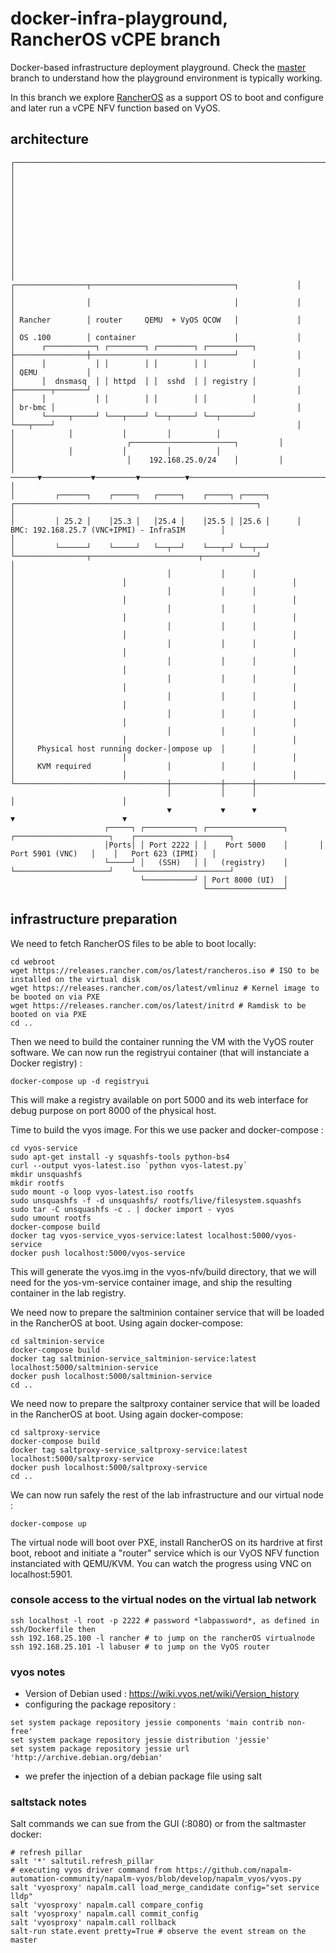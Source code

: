 # docker-infra-playground, RancherOS vCPE branch
Docker-based infrastructure deployment playground. Check the [master](https://github.com/ravens/docker-infra-playground/tree/master) branch to understand how the playground environment is typically working.

In this branch we explore [RancherOS](https://github.com/rancher/os) as a support OS to boot and configure and later run a vCPE NFV function based on VyOS. 

## architecture 

```
┌───────────────────────────────────────────────────────────────────────────────────────────────────────────────────────────────────────────────┐
│                                                                                                                                               │
│                                                                                                                                               │
│                                                                                                                                               │
│                                                                                                                                               │
│                                                                                                                                               │
│                                                                                                                                               │
│                                                                               ┌────────────────┬────────────────────────────────┐             │
│                                                                               │                │                                │             │
│                                                                               │ Rancher        │ router     QEMU  + VyOS QCOW   │             │
│                                                                               │ OS .100        │ container                      │             │
│      ┌───────────┐ ┌────────┐ ┌────────┐ ┌──────────┐                         ├────────────────┼────────────────────────────────┘             │
│      │           │ │        │ │        │ │          │                         │ QEMU           │                                              │
│      │  dnsmasq  │ │ httpd  │ │  sshd  │ │ registry │                         ├────────┬───────┘                                              │
│      │           │ │        │ │        │ │          │                         │ br-bmc │                                                      │
│      └─────┬─────┘ └───┬────┘ └──┬─────┘ └──┬───────┘                         └───┬────┘                                                      │
│            │           │         │          │                                     │                         ┌───────────────────────┐         │
│            │           │         │          │                                     │                         │    192.168.25.0/24    │         │
│      ──────▼───────────▼─────────▼──────────▼─────────────────────────────────────▼─────────────────────────┴───────────────────────┴───▶     │
│         ┌──────┐    ┌─────┐   ┌─────┐    ┌─────┐ ┌─────┐      ┌──────────────────────────────────────────────────────┐                        │
│         │ 25.2 │    │25.3 │   │25.4 │    │25.5 │ │25.6 │      │       BMC: 192.168.25.7 (VNC+IPMI) - InfraSIM        │                        │
│         └──────┘    └─────┘   └──┬──┘    └───┬─┘ └──┬──┘      └────────────────┬────────────────────────┬────────────┘                        │
│                                  │           │      │                          │                        │                                     │
│                                  │           │      │                          │                        │                                     │
│                                  │           │      │                          │                        │                                     │
│                                  │           │      │                          │                        │                                     │
│                                  │           │      │                          │                        │                                     │
│                                  │           │      │                          │                        │                                     │
│                                  │           │      │                          │                        │                                     │
│                                  │           │      │                          │                        │                                     │
│                                  │           │      │                          │                        │                                     │
│                                  │           │      │                          │                        │                                     │
│     Physical host running docker-│ompose up  │      │                          │                        │                                     │
│     KVM required                 │           │      │                          │                        │                                     │
└──────────────────────────────────┼───────────┼──────┼──────────────────────────┼────────────────────────┼─────────────────────────────────────┘
                                   │           │      │                          │                        │                                      
                                   ▼           ▼      ▼                          ▼                        ▼                                      
                     ┌─────┐ ┌───────────┐ ┌─────────────────┐       ┌─────────────────────┐    ┌─────────────────────┐                          
                     │Ports│ │ Port 2222 │ │    Port 5000    │       │   Port 5901 (VNC)   │    │   Port 623 (IPMI)   │                          
                     └─────┘ │   (SSH)   │ │   (registry)    │       └─────────────────────┘    └─────────────────────┘                          
                             └───────────┘ │ Port 8000 (UI)  │                                                                                   
                                           └─────────────────┘                                                                                   
```

## infrastructure preparation

We need to fetch RancherOS files to be able to boot locally:
```
cd webroot
wget https://releases.rancher.com/os/latest/rancheros.iso # ISO to be installed on the virtual disk
wget https://releases.rancher.com/os/latest/vmlinuz # Kernel image to be booted on via PXE
wget https://releases.rancher.com/os/latest/initrd # Ramdisk to be booted on via PXE
cd ..
```

Then we need to build the container running the VM with the VyOS router software. 
We can now run the registryui container (that will instanciate a Docker registry) : 
```
docker-compose up -d registryui
```

This will make a registry available on port 5000 and its web interface for debug purpose on port 8000 of the physical host.

Time to build the vyos image. For this we use packer and docker-compose :
```
cd vyos-service
sudo apt-get install -y squashfs-tools python-bs4 
curl --output vyos-latest.iso `python vyos-latest.py`
mkdir unsquashfs
mkdir rootfs
sudo mount -o loop vyos-latest.iso rootfs
sudo unsquashfs -f -d unsquashfs/ rootfs/live/filesystem.squashfs
sudo tar -C unsquashfs -c . | docker import - vyos
sudo umount rootfs
docker-compose build
docker tag vyos-service_vyos-service:latest localhost:5000/vyos-service
docker push localhost:5000/vyos-service
```

This will generate the vyos.img in the vyos-nfv/build directory, that we will need for the yos-vm-service container image, and ship the resulting container in the lab registry. 

We need now to prepare the saltminion container service that will be loaded in the RancherOS at boot. Using again docker-compose:
```
cd saltminion-service
docker-compose build
docker tag saltminion-service_saltminion-service:latest localhost:5000/saltminion-service
docker push localhost:5000/saltminion-service
cd ..
```

We need now to prepare the saltproxy container service that will be loaded in the RancherOS at boot. Using again docker-compose:
```
cd saltproxy-service
docker-compose build
docker tag saltproxy-service_saltproxy-service:latest localhost:5000/saltproxy-service
docker push localhost:5000/saltproxy-service
cd ..
```

We can now run safely the rest of the lab infrastructure and our virtual node :
```
docker-compose up
```
The virtual node will boot over PXE, install RancherOS on its hardrive at first boot, reboot and initiate a "router" service which is our VyOS NFV function instanciated with QEMU/KVM. You can watch the progress using VNC on localhost:5901.

### console access to the virtual nodes on the virtual lab network

```
ssh localhost -l root -p 2222 # password *labpassword*, as defined in ssh/Dockerfile then
ssh 192.168.25.100 -l rancher # to jump on the rancherOS virtualnode
ssh 192.168.25.101 -l labuser # to jump on the VyOS router
```

### vyos notes

 * Version of Debian used : https://wiki.vyos.net/wiki/Version_history
 * configuring the package repository :
 ```
set system package repository jessie components 'main contrib non-free'
set system package repository jessie distribution 'jessie'
set system package repository jessie url 'http://archive.debian.org/debian'
 ```
 * we prefer the injection of a debian package file using salt

### saltstack notes

Salt commands we can sue from the GUI (:8080) or from the saltmaster docker:
```
# refresh pillar
salt '*' saltutil.refresh_pillar
# executing vyos driver command from https://github.com/napalm-automation-community/napalm-vyos/blob/develop/napalm_vyos/vyos.py
salt 'vyosproxy' napalm.call load_merge_candidate config="set service lldp"
salt 'vyosproxy' napalm.call compare_config
salt 'vyosproxy' napalm.call commit_config
salt 'vyosproxy' napalm.call rollback
salt-run state.event pretty=True # observe the event stream on the master
```
